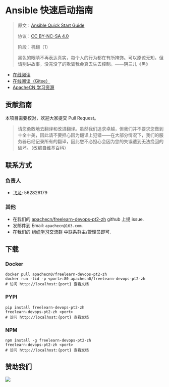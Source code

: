 # Ansible 快速启动指南

> 原文：[Ansible Quick Start Guide]()
> 
> 协议：[CC BY-NC-SA 4.0](http://creativecommons.org/licenses/by-nc-sa/4.0/)
> 
> 阶段：机翻（1）
> 
> 黑色的眼睛不再表达真实，每个人的行为都在有所掩饰。可以原谅无知，但请别讲故事，没完没了的欺骗我会真去失去控制。——阴三儿《黑》

* [在线阅读](https://devops2.apachecn.org)
* [在线阅读（Gitee）](https://apachecn.gitee.io/doc-template/)
* [ApacheCN 学习资源](http://docs.apachecn.org/)

## 贡献指南

本项目需要校对，欢迎大家提交 Pull Request。

> 请您勇敢地去翻译和改进翻译。虽然我们追求卓越，但我们并不要求您做到十全十美，因此请不要担心因为翻译上犯错——在大部分情况下，我们的服务器已经记录所有的翻译，因此您不必担心会因为您的失误遭到无法挽回的破坏。（改编自维基百科）

## 联系方式

### 负责人

* [飞龙](https://github.com/wizardforcel): 562826179

### 其他

*   在我们的 [apachecn/freelearn-devops-pt2-zh](https://github.com/apachecn/freelearn-devops-pt2-zh) github 上提 issue.
*   发邮件到 Email: `apachecn@163.com`.
*   在我们的 [组织学习交流群](https://www.apachecn.org/#/docs/join) 中联系群主/管理员即可.

## 下载

### Docker

```
docker pull apachecn0/freelearn-devops-pt2-zh
docker run -tid -p <port>:80 apachecn0/freelearn-devops-pt2-zh
# 访问 http://localhost:{port} 查看文档
```

### PYPI

```
pip install freelearn-devops-pt2-zh
freelearn-devops-pt2-zh <port>
# 访问 http://localhost:{port} 查看文档
```

### NPM

```
npm install -g freelearn-devops-pt2-zh
freelearn-devops-pt2-zh <port>
# 访问 http://localhost:{port} 查看文档
```

## 赞助我们

![](http://data.apachecn.oimg/about/donate.jpg)
